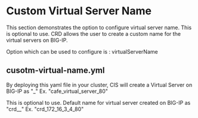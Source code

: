 # Custom Virtual Server Name

This section demonstrates the option to configure virtual server name. This is optional to use.
CRD allows the user to create a custom name for the virtual servers on BIG-IP.


Option which can be used to configure is :
    virtualServerName

## cusotm-virtual-name.yml

By deploying this yaml file in your cluster, CIS will create a Virtual Server on BIG-IP as 
"<virtual server name>_<virtual server port>"
Ex. "cafe_virtual_server_80"

This is optional to use. Default name for virtual server created on BIG-IP as
"crd_<virtual IP address>_<virtual server port>"
Ex. "crd_172_16_3_4_80"